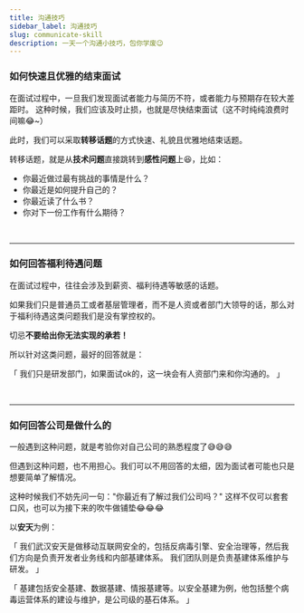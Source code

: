 ```yaml
---
title: 沟通技巧
sidebar_label: 沟通技巧
slug: communicate-skill
description: 一天一个沟通小技巧，包你学废😉
---
```


### 如何快速且优雅的结束面试
在面试过程中，一旦我们发现面试者能力与简历不符，或者能力与预期存在较大差距时。
这种时候，我们应该及时止损，也就是尽快结束面试（这不时纯纯浪费时间嘛😂~）

此时，我们可以采取**转移话题**的方式快速、礼貌且优雅地结束话题。

转移话题，就是从**技术问题**直接跳转到**感性问题**上😆，比如：

- 你最近做过最有挑战的事情是什么？
- 你最近是如何提升自己的？
- 你最近读了什么书？
- 你对下一份工作有什么期待？

<br/>

---

### 如何回答福利待遇问题
在面试过程中，往往会涉及到薪资、福利待遇等敏感的话题。

如果我们只是普通员工或者基层管理者，而不是人资或者部门大领导的话，那么对于福利待遇这类问题我们是没有掌控权的。

切忌**不要给出你无法实现的承若！**

所以针对这类问题，最好的回答就是：

「
我们只是研发部门，如果面试ok的，这一块会有人资部门来和你沟通的。
」

<br/>

---

### 如何回答公司是做什么的
一般遇到这种问题，就是考验你对自己公司的熟悉程度了😅😅😅

但遇到这种问题，也不用担心。我们可以不用回答的太细，因为面试者可能也只是想要简单了解情况。

这种时候我们不妨先问一句："你最近有了解过我们公司吗？"
这样不仅可以套套口风，也可以为接下来的吹牛做铺垫😂😂😂

以**安天**为例：

「
我们武汉安天是做移动互联网安全的，包括反病毒引擎、安全治理等，然后我们方向是负责开发者业务线和内部基建体系。
我们团队则是负责基建体系维护与研发。
」

「
基建包括安全基建、数据基建、情报基建等。以安全基建为例，他包括整个病毒运营体系的建设与维护，是公司级的基石体系。
」
